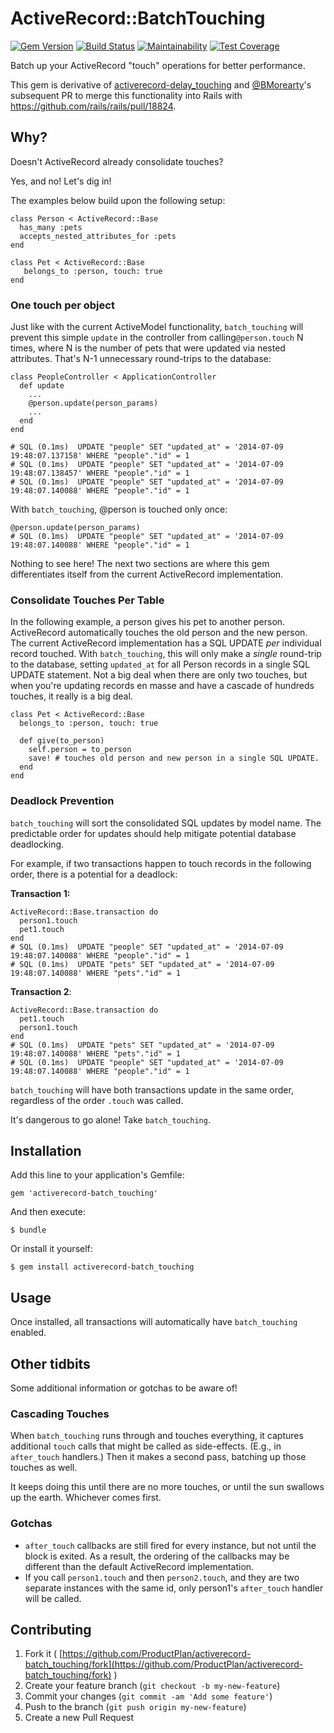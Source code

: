 # ActiveRecord::BatchTouching
 [![Gem Version](https://badge.fury.io/rb/activerecord-batch_touching.svg)](http://badge.fury.io/rb/activerecord-batch_touching)
[![Build Status](https://github.com/ProductPlan/activerecord-batch_touching/actions/workflows/ruby-tests.yml/badge.svg?branch=main)](https://github.com/ProductPlan/activerecord-batch_touching/actions)
[![Maintainability](https://api.codeclimate.com/v1/badges/fe8338b7307fb5044f40/maintainability)](https://codeclimate.com/github/ProductPlan/activerecord-batch_touching/maintainability)
[![Test Coverage](https://api.codeclimate.com/v1/badges/fe8338b7307fb5044f40/test_coverage)](https://codeclimate.com/github/ProductPlan/activerecord-batch_touching/test_coverage)
 
Batch up your ActiveRecord "touch" operations for better performance.

This gem is derivative of [activerecord-delay_touching](https://github.com/godaddy/activerecord-delay_touching) and [@BMorearty](https://github.com/BMorearty)'s subsequent PR to merge this functionality into Rails with https://github.com/rails/rails/pull/18824.
 
## Why?
Doesn't ActiveRecord already consolidate touches?

Yes, and no! Let's dig in!

The examples below build upon the following setup:

```
class Person < ActiveRecord::Base
  has_many :pets
  accepts_nested_attributes_for :pets
end

class Pet < ActiveRecord::Base
   belongs_to :person, touch: true
end
```

### One touch per object
Just like with the current ActiveModel functionality, `batch_touching` will prevent this simple `update` in the controller from calling`@person.touch` N times, where N is the number of pets that were updated via nested attributes. That's N-1 unnecessary round-trips to the database:

```
class PeopleController < ApplicationController
  def update
    ...
    @person.update(person_params)
    ...
  end
end

# SQL (0.1ms)  UPDATE "people" SET "updated_at" = '2014-07-09 19:48:07.137158' WHERE "people"."id" = 1
# SQL (0.1ms)  UPDATE "people" SET "updated_at" = '2014-07-09 19:48:07.138457' WHERE "people"."id" = 1
# SQL (0.1ms)  UPDATE "people" SET "updated_at" = '2014-07-09 19:48:07.140088' WHERE "people"."id" = 1
```

With `batch_touching`, @person is touched only once:

    @person.update(person_params)
	# SQL (0.1ms)  UPDATE "people" SET "updated_at" = '2014-07-09 19:48:07.140088' WHERE "people"."id" = 1

Nothing to see here! The next two sections are where this gem differentiates itself from the current ActiveRecord implementation.

### Consolidate Touches Per Table

In the following example, a person gives his pet to another person. ActiveRecord automatically touches the old person and the new person. The current ActiveRecord implementation has a SQL UPDATE _per_ individual record touched. With  `batch_touching`, this will only make a  _single_  round-trip to the database, setting  `updated_at`  for all Person records in a single SQL UPDATE statement. Not a big deal when there are only two touches, but when you're updating records en masse and have a cascade of hundreds touches, it really is a big deal.

```
class Pet < ActiveRecord::Base
  belongs_to :person, touch: true

  def give(to_person)
    self.person = to_person
    save! # touches old person and new person in a single SQL UPDATE.
  end
end
```
### Deadlock Prevention
`batch_touching` will sort the consolidated SQL updates by model name. The predictable order for updates should help mitigate potential database deadlocking.

For example, if two transactions happen to touch records in the following order, there is a potential for a deadlock:

**Transaction 1:**
```
ActiveRecord::Base.transaction do
  person1.touch
  pet1.touch
end
# SQL (0.1ms)  UPDATE "people" SET "updated_at" = '2014-07-09 19:48:07.140088' WHERE "people"."id" = 1
# SQL (0.1ms)  UPDATE "pets" SET "updated_at" = '2014-07-09 19:48:07.140088' WHERE "pets"."id" = 1
```

**Transaction 2**:
```
ActiveRecord::Base.transaction do
  pet1.touch
  person1.touch
end
# SQL (0.1ms)  UPDATE "pets" SET "updated_at" = '2014-07-09 19:48:07.140088' WHERE "pets"."id" = 1
# SQL (0.1ms)  UPDATE "people" SET "updated_at" = '2014-07-09 19:48:07.140088' WHERE "people"."id" = 1
```

`batch_touching` will have both transactions update in the same order, regardless of the order `.touch` was called.

It's dangerous to go alone! Take `batch_touching`.

## Installation

Add this line to your application's Gemfile:

    gem 'activerecord-batch_touching'

And then execute:

    $ bundle

Or install it yourself:

    $ gem install activerecord-batch_touching

## Usage

Once installed, all transactions will automatically have `batch_touching` enabled.

## Other tidbits

Some additional information or gotchas to be aware of!

### Cascading Touches

When `batch_touching` runs through and touches everything, it captures additional  `touch` calls that might be called as side-effects. (E.g., in `after_touch`  handlers.) Then it makes a second pass, batching up those touches as well.

It keeps doing this until there are no more touches, or until the sun swallows up the earth. Whichever comes first.

### Gotchas

* `after_touch` callbacks are still fired for every instance, but not until the block is exited. As a result, the ordering of the callbacks may be different than the default ActiveRecord implementation.
* If you call `person1.touch` and then `person2.touch`, and they are two separate instances with the same id, only person1's `after_touch` handler will be called.

## Contributing

1. Fork it ( [https://github.com/ProductPlan/activerecord-batch_touching/fork](https://github.com/ProductPlan/activerecord-batch_touching/fork) )
2. Create your feature branch (`git checkout -b my-new-feature`)
3. Commit your changes (`git commit -am 'Add some feature'`)
4. Push to the branch (`git push origin my-new-feature`)
5. Create a new Pull Request
